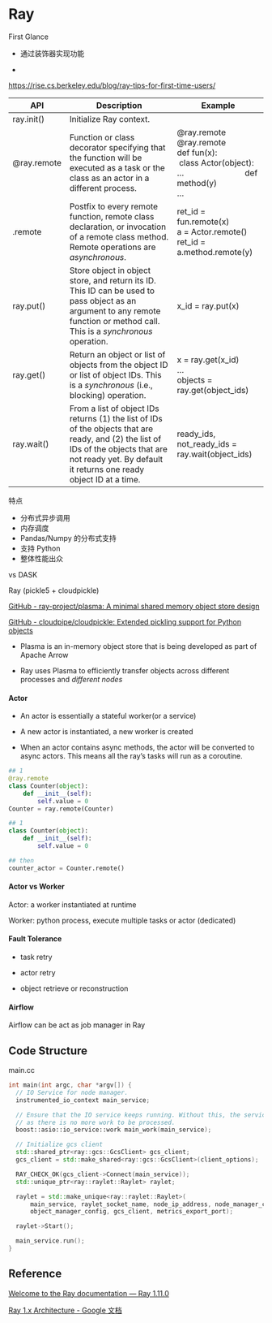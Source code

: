 # Ray

First Glance

* 通过装饰器实现功能

* 

https://rise.cs.berkeley.edu/blog/ray-tips-for-first-time-users/

| **API**     | **Description**                                                                                                                                                                                          | **Example**                                                                                                                  |
| ----------- | -------------------------------------------------------------------------------------------------------------------------------------------------------------------------------------------------------- | ---------------------------------------------------------------------------------------------------------------------------- |
| ray.init()  | Initialize Ray context.                                                                                                                                                                                  |                                                                                                                              |
| @ray.remote | Function or class decorator specifying that the function will be executed as a task or the class as an actor in a different process.                                                                     | @ray.remote @ray.remote <br> def fun(x):           class Actor(object):<br> …                            def method(y)<br> … |
| .remote     | Postfix to every remote function, remote class declaration, or invocation of a remote class method. Remote operations are *asynchronous*.                                                                | ret_id = fun.remote(x)<br>a = Actor.remote()<br>ret_id = a.method.remote(y)                                                  |
| ray.put()   | Store object in object store, and return its ID. This ID can be used to pass object as an argument to any remote function or method call. This is a *synchronous* operation.                             | x_id = ray.put(x)                                                                                                            |
| ray.get()   | Return an object or list of objects from the object ID or list of object IDs. This is a *synchronous* (i.e., blocking) operation.                                                                        | x = ray.get(x_id)<br>…<br>objects = ray.get(object_ids)                                                                      |
| ray.wait()  | From a list of object IDs returns (1) the list of IDs of the objects that are ready, and (2) the list of IDs of the objects that are not ready yet. By default it returns one ready object ID at a time. | ready_ids, not_ready_ids =  ray.wait(object_ids)                                                                             |

特点

- 分布式异步调用
- 内存调度
- Pandas/Numpy 的分布式支持
- 支持 Python
- 整体性能出众

vs DASK

Ray (pickle5 + cloudpickle)

[GitHub - ray-project/plasma: A minimal shared memory object store design](https://github.com/ray-project/plasma)

[GitHub - cloudpipe/cloudpickle: Extended pickling support for Python objects](https://github.com/cloudpipe/cloudpickle)

* Plasma is an in-memory object store that is being developed as part of Apache Arrow

* Ray uses Plasma to efficiently transfer objects across different processes and *different nodes*

#### Actor

* An actor is essentially a stateful worker(or a service)

* A new actor is instantiated, a new worker is created

* When an actor contains async methods, the actor will be converted to async actors. This means all the ray’s tasks will run as a coroutine.

```py
## 1
@ray.remote
class Counter(object):
    def __init__(self):
        self.value = 0
Counter = ray.remote(Counter)

## 1
class Counter(object):
    def __init__(self):
        self.value = 0

## then
counter_actor = Counter.remote()
```

#### Actor vs Worker

Actor: a worker instantiated at runtime

Worker: python process, execute multiple tasks or actor (dedicated)

#### Fault Tolerance

* task retry

* actor retry

* object retrieve or reconstruction

#### Airflow

Airflow can be act as job manager in Ray

## Code Structure

main.cc

```cpp
int main(int argc, char *argv[]) {
  // IO Service for node manager.
  instrumented_io_context main_service;

  // Ensure that the IO service keeps running. Without this, the service will exit as soon
  // as there is no more work to be processed.
  boost::asio::io_service::work main_work(main_service);

  // Initialize gcs client
  std::shared_ptr<ray::gcs::GcsClient> gcs_client;
  gcs_client = std::make_shared<ray::gcs::GcsClient>(client_options); 

  RAY_CHECK_OK(gcs_client->Connect(main_service));
  std::unique_ptr<ray::raylet::Raylet> raylet;

  raylet = std::make_unique<ray::raylet::Raylet>(
      main_service, raylet_socket_name, node_ip_address, node_manager_config,
      object_manager_config, gcs_client, metrics_export_port);

  raylet->Start();

  main_service.run();
}
```

## Reference

[Welcome to the Ray documentation &#8212; Ray 1.11.0](https://docs.ray.io/en/latest/index.html)

[Ray 1.x Architecture - Google 文档](https://docs.google.com/document/d/1lAy0Owi-vPz2jEqBSaHNQcy2IBSDEHyXNOQZlGuj93c/preview#)
